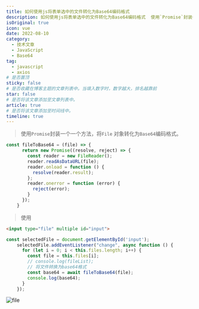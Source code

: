 ```yaml
---
title: 如何使用js将表单选中的文件转化为Base64编码格式
description: 如何使用js将表单选中的文件转化为Base64编码格式  使用`Promise`封装一个一个方法，将`File` 对象转化为`Base64`编码格式。
isOriginal: true
icon: vue
date: 2022-08-10
category:
  - 技术文章
  - JavaScript
  - Base64
tag:
  - javascript
  - axios
# 是否置顶
sticky: false
# 是否收藏在博客主题的文章列表中。当填入数字时，数字越大，排名越靠前
star: false
# 是否将该文章添加至文章列表中。
article: true
# 是否将该文章添加至时间线中。
timeline: true
---
```

<CountView></CountView>


> 使用`Promise`封装一个一个方法，将`File` 对象转化为`Base64`编码格式。


<!-- more -->



```js
const fileToBase64 = (file) => {
      return new Promise((resolve, reject) => {
        const reader = new FileReader();
        reader.readAsDataURL(file);
        reader.onload = function () {
          resolve(reader.result);
        };
        reader.onerror = function (error) {
          reject(error);
        }
      });
    }
```



> 使用

```html
<input type="file" multiple id="input">
```

```js {7}
const selectedFile = document.getElementById('input');
    selectedFile.addEventListener("change", async function () {
      for (let i = 0; i < this.files.length; i++) {
        const file = this.files[i];
        // console.log(fileList);
        // 将文件转换为base64格式
        const base64 = await fileToBase64(file);
        console.log(base64);
      }
    });
```



![file](https://public-1310720021.cos.ap-shanghai.myqcloud.com/img/%E6%A1%8C%E9%9D%A2/2022-08-10-13:08:24*file*4.gif)